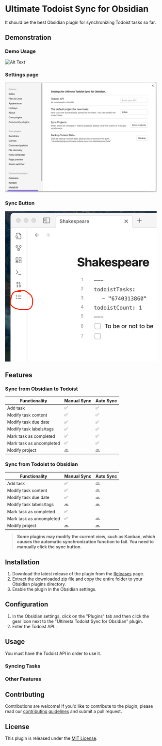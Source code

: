 # Ultimate Todoist Sync for Obsidian

It should be the best Obsidian plugin for synchronizing Todoist tasks so far.

## Demonstration

### Demo Usage
![Alt Text](/attachment/demo.gif)
### Settings page
<img src="/attachment/settings.png" width="500">

### Sync Button 
<img src="/attachment/Syncbutton.png" width="500">

## Features 

### Sync from Obsidian to Todoist
| Functionality           | Manual Sync | Auto Sync |
|------------------------|-------------|-----------|
| Add task                |  ✅          | ✅          |
| Modify task content     | ✅           | ✅         |
| Modify task due date    | ✅           | ✅         |
| Modify task labels/tags | ✅           | ✅         |
| Mark task as completed  | ✅           | ✅         |
| Mark task as uncompleted  | ✅           | ✅         |
| Modify project          | 🔜          | 🔜        |

### Sync from Todoist to Obsidian
| Functionality           | Manual Sync | Auto Sync |
|------------------------|-------------|-----------|
| Add task                | ✅           | 🔜         |
| Modify task content     | ✅           | 🔜         |
| Modify task due date    | ✅           | 🔜          |
| Modify task labels/tags | 🔜          | 🔜        |
| Mark task as completed  | ✅           |          |
| Mark task as uncompleted  | ✅           | 🔜         |
| Modify project          | 🔜          | 🔜        |

> **Some plugins may modify the current view, such as Kanban, which causes the automatic synchronization function to fail. You need to manually click the sync button.**


## Installation

1. Download the latest release of the plugin from the [Releases](https://github.com/username/repo/releases) page.
2. Extract the downloaded zip file and copy the entire folder to your Obsidian plugins directory.
3. Enable the plugin in the Obsidian settings.

## Configuration

1. In the Obsidian settings, click on the "Plugins" tab and then click the gear icon next to the "Ultimeta Todoist Sync for Obsidian" plugin.
2. Enter the Todoist API..

## Usage

You must have the Todoist API in order to use it.

### Syncing Tasks

 


### Other Features


## Contributing

Contributions are welcome! If you'd like to contribute to the plugin, please read our [contributing guidelines](CONTRIBUTING.md) and submit a pull request.

## License

This plugin is released under the [MIT License](LICENSE).

